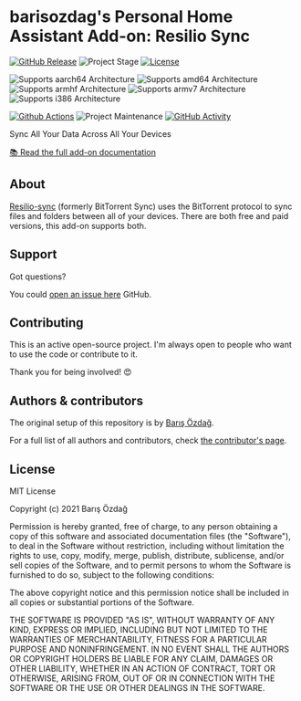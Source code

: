 # barisozdag's Personal Home Assistant Add-on: Resilio Sync

[![GitHub Release][releases-shield]][releases]
![Project Stage][project-stage-shield]
[![License][license-shield]](LICENSE.md)

![Supports aarch64 Architecture][aarch64-shield]
![Supports amd64 Architecture][amd64-shield]
![Supports armhf Architecture][armhf-shield]
![Supports armv7 Architecture][armv7-shield]
![Supports i386 Architecture][i386-shield]

[![Github Actions][github-actions-shield]][github-actions]
![Project Maintenance][maintenance-shield]
[![GitHub Activity][commits-shield]][commits]

Sync All Your Data Across All Your Devices

[:books: Read the full add-on documentation][docs]

## About

[Resilio-sync][resilio] (formerly BitTorrent Sync) uses the BitTorrent protocol
to sync files and folders between all of your devices. There are both free and
paid versions, this add-on supports both.

## Support

Got questions?

You could [open an issue here][issue] GitHub.

## Contributing

This is an active open-source project. I'm always open to people who want to
use the code or contribute to it.

Thank you for being involved! :heart_eyes:

## Authors & contributors

The original setup of this repository is by [Barış Özdağ][barisozdag].

For a full list of all authors and contributors,
check [the contributor's page][contributors].

## License

MIT License

Copyright (c) 2021 Barış Özdağ

Permission is hereby granted, free of charge, to any person obtaining a copy
of this software and associated documentation files (the "Software"), to deal
in the Software without restriction, including without limitation the rights
to use, copy, modify, merge, publish, distribute, sublicense, and/or sell
copies of the Software, and to permit persons to whom the Software is
furnished to do so, subject to the following conditions:

The above copyright notice and this permission notice shall be included in all
copies or substantial portions of the Software.

THE SOFTWARE IS PROVIDED "AS IS", WITHOUT WARRANTY OF ANY KIND, EXPRESS OR
IMPLIED, INCLUDING BUT NOT LIMITED TO THE WARRANTIES OF MERCHANTABILITY,
FITNESS FOR A PARTICULAR PURPOSE AND NONINFRINGEMENT. IN NO EVENT SHALL THE
AUTHORS OR COPYRIGHT HOLDERS BE LIABLE FOR ANY CLAIM, DAMAGES OR OTHER
LIABILITY, WHETHER IN AN ACTION OF CONTRACT, TORT OR OTHERWISE, ARISING FROM,
OUT OF OR IN CONNECTION WITH THE SOFTWARE OR THE USE OR OTHER DEALINGS IN THE
SOFTWARE.

[aarch64-shield]: https://img.shields.io/badge/aarch64-yes-green.svg
[amd64-shield]: https://img.shields.io/badge/amd64-yes-green.svg
[armhf-shield]: https://img.shields.io/badge/armhf-no-red.svg
[armv7-shield]: https://img.shields.io/badge/armv7-yes-green.svg
[i386-shield]: https://img.shields.io/badge/i386-no-red.svg
[barisozdag]: https://github.com/barisozdag
[commits-shield]: https://img.shields.io/github/commit-activity/y/barisozdag/addon-resiliosync.svg
[commits]: https://github.com/barisozdag/addon-resiliosync/commits/main
[contributors]: https://github.com/barisozdag/addon-resiliosync/graphs/contributors
[docs]: https://github.com/barisozdag/addon-resiliosync/blob/main/resiliosync/DOCS.md
[github-actions-shield]: https://github.com/barisozdag/addon-resiliosync/workflows/CI/badge.svg
[github-actions]: https://github.com/barisozdag/addon-resiliosync/actions
[issue]: https://github.com/barisozdag/addon-resiliosync/issues
[license-shield]: https://img.shields.io/github/license/barisozdag/addon-resiliosync.svg
[maintenance-shield]: https://img.shields.io/maintenance/yes/2021.svg
[project-stage-shield]: https://img.shields.io/badge/project%20stage-production%20ready-brightgreen.svg
[releases-shield]: https://img.shields.io/github/release/barisozdag/addon-resiliosync.svg
[releases]: https://github.com/barisozdag/addon-resiliosync/releases
[repository]: https://github.com/barisozdag/repository
[resilio]: https://www.resilio.com/individuals/
